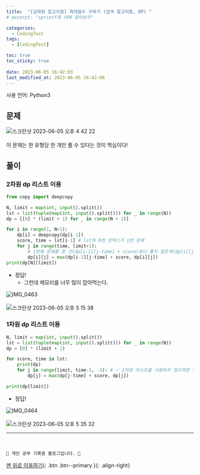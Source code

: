 ```yaml
---
title:  "[김태원 알고리즘] 최대점수 구하기 (냅색 알고리즘, DP) "
# excerpt: "sprintf에 대해 알아보자"

categories:
  - CodingTest
tags:
  - [CodingTest]

toc: true
toc_sticky: true
 
date: 2023-06-05 16:42:03
last_modified_at: 2023-06-05 16:42:06
---
```


사용 언어: Python3

## 문제
![스크린샷 2023-06-05 오후 4 42 22](https://github.com/minju412/jenkins-test/assets/59405576/9b25f112-0545-4325-a96c-ccba4c4bc9a6)<br><br>
이 문제는 한 유형당 한 개만 풀 수 있다는 것이 핵심이다! 

## 풀이
### 2차원 dp 리스트 이용
```py
from copy import deepcopy

N, limit = map(int, input().split())
lst = list(tuple(map(int, input().split())) for _ in range(N))
dp = [[0] * (limit + 1) for _ in range(N + 1)]

for i in range(1, N+1):
    dp[i] = deepcopy(dp[i-1])
    score, time = lst[i-1] # lst의 0번 인덱스가 1번 문제
    for j in range(time, limit+1):
        # i번째 문제를 푼 것(dp[i-1][j-time] + score)보다 풀지 않은게(dp[i][j]) 더 크다면 문제를 풀지 않는다
        dp[i][j] = max(dp[i-1][j-time] + score, dp[i][j]) 
print(dp[N][limit])
```
- 정답!
  - 그런데 메모리를 너무 많이 잡아먹는다.

![IMG_0463](https://github.com/minju412/jenkins-test/assets/59405576/bcf11371-a3d4-4d0d-b9c6-955587215792)<br><br>
![스크린샷 2023-06-05 오후 5 15 38](https://github.com/minju412/jenkins-test/assets/59405576/879dcf3e-52dd-48df-97c6-1ea2e7c2fb2f)

### 1차원 dp 리스트 이용
```py
N, limit = map(int, input().split())
lst = list(tuple(map(int, input().split())) for _ in range(N))
dp = [0] * (limit + 1)

for score, time in lst:
    print(dp)
    for j in range(limit, time-1, -1): # ✅ 2차원 리스트를 사용하지 않으려면 거꾸로 돌기
        dp[j] = max(dp[j-time] + score, dp[j])

print(dp[limit])
```
- 정답!

![IMG_0464](https://github.com/minju412/jenkins-test/assets/59405576/4d2f8817-1107-452b-b82e-0fbb6e955a07)<br><br>
![스크린샷 2023-06-05 오후 5 35 32](https://github.com/minju412/jenkins-test/assets/59405576/365af0c6-ea0d-48ae-b9cb-bb8e5d0759aa)



***
<br>


    💛 개인 공부 기록용 블로그입니다. 👻

[맨 위로 이동하기](#){: .btn .btn--primary }{: .align-right}